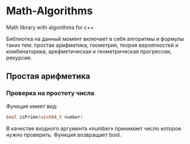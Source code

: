 # Math-Algorithms
Math library with algorithms for c++

Библиотка на данный момент включает в себя алгоритмы и формулы таких тем: простая арифметика, геометрия, теория вероятностей и комбинаторика, арефметическая и геометрическая прогрессии, рекурсия.


## Простая арифметика
### Проверка на простоту числа
Функция имеет вид:
```c++ 
bool isPrime(uint64_t number)
```

В качестве входного аргумента «number» принимает число которое нужно проверить. Функция возвращает bool.
 
